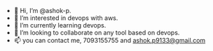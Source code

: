 - 👋 Hi, I’m @ashok-p.
- 👀 I’m interested in devops with aws.
- 🌱 I’m currently learning devops.
- 💞️ I’m looking to collaborate on any tool based on devops.
- 📫 you can contact me, 7093155755 and ashok.p9133@gmail.com

<!---
ashok-p/ashok-p is a ✨ special ✨ repository because its `README.md` (this file) appears on your GitHub profile.
You can click the Preview link to take a look at your changes.
--->
